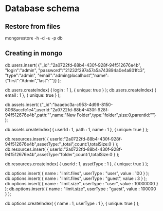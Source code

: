 # Database schema

## Restore from files

mongorestore -h <url> -d <database> -u <user> -p <password> db

## Creating in mongo

db.users.insert( {"_id":"2a0722fd-88b4-430f-928f-94f512676e4b", "login":"admin", "password":"21232f297a57a5a743894a0e4a801fc3", "type":"admin", "email":"admin@localhost","name":{"first":"Admin","last":""}} );

db.users.createIndex( { login : 1 }, { unique: true } );
db.users.createIndex( { email : 1 }, { unique: true } );


db.assets.insert( {"_id":"baaebc3a-c953-4d96-8150-8068accfe1e4",userId:"2a0722fd-88b4-430f-928f-94f512676e4b",path:"",name:"New Folder",type:"folder",size:0,parentId:""} );

db.assets.createIndex( { userId : 1, path : 1, name : 1 }, { unique: true } );


db.resources.insert( { userId:"2a0722fd-88b4-430f-928f-94f512676e4b",assetType:"_total",count:1,totalSize:0 } );
db.resources.insert( { userId:"2a0722fd-88b4-430f-928f-94f512676e4b",assetType:"folder",count:1,totalSize:0 } );

db.resources.createIndex( { userId : 1, assetType : 1 }, { unique: true } );


db.options.insert( { name : "limit.files", userType : "user",  value : 100 } );
db.options.insert( { name : "limit.files", userType : "guest", value : 3   } );
db.options.insert( { name : "limit.size",  userType : "user",  value : 10000000 } );
db.options.insert( { name : "limit.size",  userType : "guest", value : 100000   } );

db.options.createIndex( { name : 1, userType : 1 }, { unique: true } );
